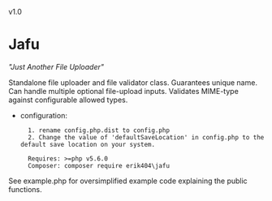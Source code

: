 v1.0
# Jafu
*"Just Another File Uploader"*

Standalone file uploader and file validator class. Guarantees unique name. Can handle multiple optional file-upload inputs. Validates MIME-type against configurable allowed types.

* configuration: 
        
        1. rename config.php.dist to config.php
        2. Change the value of 'defaultSaveLocation' in config.php to the default save location on your system.
        
        Requires: >=php v5.6.0
        Composer: composer require erik404\jafu

See example.php for oversimplified example code explaining the public functions.



